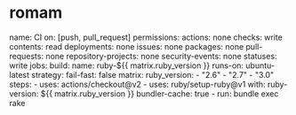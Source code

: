 # romam
name: CI on: [push, pull_request] permissions:   actions: none   checks: write   contents: read   deployments: none   issues: none   packages: none   pull-requests: none   repository-projects: none   security-events: none   statuses: write jobs:   build:     name: ruby-${{ matrix.ruby_version }}     runs-on: ubuntu-latest     strategy:       fail-fast: false       matrix:         ruby_version:           - "2.6"           - "2.7"           - "3.0"     steps:       - uses: actions/checkout@v2       - uses: ruby/setup-ruby@v1         with:           ruby-version: ${{ matrix.ruby_version }}           bundler-cache: true       - run: bundle exec rake
